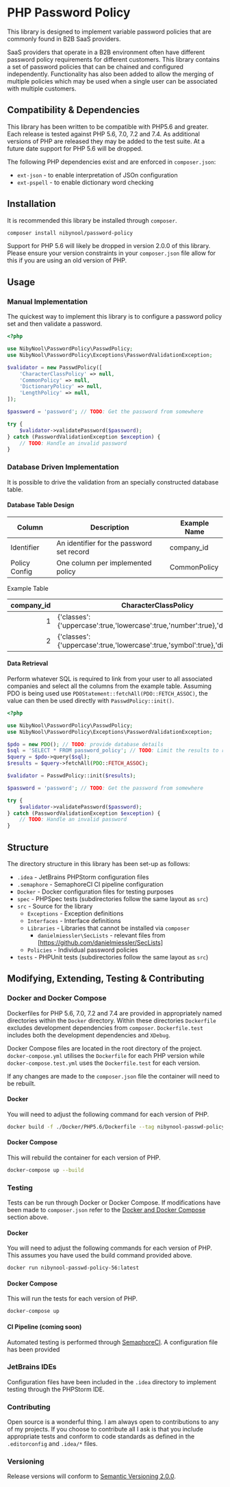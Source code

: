 # PHP Password Policy

This library is designed to implement variable password policies that are commonly found in B2B SaaS providers.

SaaS providers that operate in a B2B environment often have different password policy requirements for different
customers.  This library contains a set of password policies that can be chained and configured independently.
Functionality has also been added to allow the merging of multiple policies which may be used when a single user can be
associated with multiple customers.

## Compatibility & Dependencies

This library has been written to be compatible with PHP5.6 and greater.  Each release is tested against PHP 5.6, 7.0,
7.2 and 7.4.  As additional versions of PHP are released they may be added to the test suite.  At a future date support
for PHP 5.6 will be dropped.

The following PHP dependencies exist and are enforced in `composer.json`:

* `ext-json` - to enable interpretation of JSOn configuration
* `ext-pspell` - to enable dictionary word checking

## Installation

It is recommended this library be installed through `composer`.

```bash
composer install nibynool/password-policy
```

Support for PHP 5.6 will likely be dropped in version 2.0.0 of this library.  Please ensure your version constraints in
your `composer.json` file allow for this if you are using an old version of PHP.

## Usage

### Manual Implementation

The quickest way to implement this library is to configure a password policy set and then validate a password.

```php
<?php

use NibyNool\PasswordPolicy\PasswdPolicy;
use NibyNool\PasswordPolicy\Exceptions\PasswordValidationException;

$validator = new PasswdPolicy([
    'CharacterClassPolicy' => null,
    'CommonPolicy' => null,
    'DictionaryPolicy' => null,
    'LengthPolicy' => null,
]);

$password = 'password'; // TODO: Get the password from somewhere

try {
    $validator->validatePassword($password);
} catch (PasswordValidationException $exception) {
    // TODO: Handle an invalid password
}
```

### Database Driven Implementation

It is possible to drive the validation from an specially constructed database table.

#### Database Table Design

| Column        | Description                               | Example Name |
| ------------- | ----------------------------------------- | ------------ |
| Identifier    | An identifier for the password set record | company_id   |
| Policy Config | One column per implemented policy         | CommonPolicy |

Example Table

| company_id | CharacterClassPolicy                                                        | CommonPolicy | LengthPolicy |
| ----------:| --------------------------------------------------------------------------- | ------------:| ------------:|
| 1          | {'classes':{'uppercase':true,'lowercase':true,'number':true},'diversity':3} | 1000         | 8            |
| 2          | {'classes':{'uppercase':true,'lowercase':true,'symbol':true},'diversity':3} | 500          | 12           |

#### Data Retrieval

Perform whatever SQL is required to link from your user to all associated companies and select all the columns from the
example table.  Assuming PDO is being used use `PDOStatement::fetchAll(PDO::FETCH_ASSOC)`, the value can then be used
directly with `PasswdPolicy::init()`.

```php
<?php

use NibyNool\PasswordPolicy\PasswdPolicy;
use NibyNool\PasswordPolicy\Exceptions\PasswordValidationException;

$pdo = new PDO(); // TODO: provide database details
$sql = 'SELECT * FROM password_policy'; // TODO: Limit the results to relevant ones
$query = $pdo->query($sql);
$results = $query->fetchAll(PDO::FETCH_ASSOC);

$validator = PasswdPolicy::init($results);

$password = 'password'; // TODO: Get the password from somewhere

try {
    $validator->validatePassword($password);
} catch (PasswordValidationException $exception) {
    // TODO: Handle an invalid password
}
```

## Structure

The directory structure in this library has been set-up as follows:

* `.idea` - JetBrains PHPStorm configuration files
* `.semaphore` - SemaphoreCI CI pipeline configuration
* `Docker` - Docker configuration files for testing purposes
* `spec` - PHPSpec tests (subdirectories follow the same layout as `src`)
* `src` - Source for the library
  * `Exceptions` - Exception definitions
  * `Interfaces` - Interface definitions
  * `Libraries` - Libraries that cannot be installed via `composer`
    * `danielmiessler\SecLists` - relevant files from [https://github.com/danielmiessler/SecLists]
  * `Policies` - Individual password policies
* `tests` - PHPUnit tests (subdirectories follow the same layout as `src`)

## Modifying, Extending, Testing & Contributing

### Docker and Docker Compose

Dockerfiles for PHP 5.6, 7.0, 7.2 and 7.4 are provided in appropriately named directories within the `Docker` directory.
Within these directories `Dockerfile` excludes development dependencies from `composer`.  `Dockerfile.test` includes
both the development dependencies and `XDebug`.

Docker Compose files are located in the root directory of the project.  `docker-compose.yml` utilises the `Dockerfile`
for each PHP version while `docker-compose.test.yml` uses the `Dockerfile.test` for each version.

If any changes are made to the `composer.json` file the container will need to be rebuilt.

#### Docker

You will need to adjust the following command for each version of PHP.

```bash
docker build -f ./Docker/PHP5.6/Dockerfile --tag nibynool-passwd-policy-56:latest .
```

#### Docker Compose

This will rebuild the container for each version of PHP.

```bash
docker-compose up --build
```

### Testing

Tests can be run through Docker or Docker Compose.  If modifications have been made to `composer.json` refer to the
[Docker and Docker Compose](#Docker-and-Docker-Compose) section above.

#### Docker

You will need to adjust the following commands for each version of PHP.  This assumes you have used the build command
provided above.

```bash
docker run nibynool-passwd-policy-56:latest
```

#### Docker Compose

This will run the tests for each version of PHP.

```bash
docker-compose up
```

#### CI Pipeline (coming soon)

Automated testing is performed through [SemaphoreCI](https://semaphoreci.com).  A configuration file has been provided

### JetBrains IDEs

Configuration files have been included in the `.idea` directory to implement testing through the PHPStorm IDE.

### Contributing

Open source is a wonderful thing.  I am always open to contributions to any of my projects.  If you choose to
contribute all I ask is that you include appropriate tests and conform to code standards as defined in the
`.editorconfig` and `.idea/*` files.

### Versioning

Release versions will conform to [Semantic Versioning 2.0.0](https://semver.org/).
